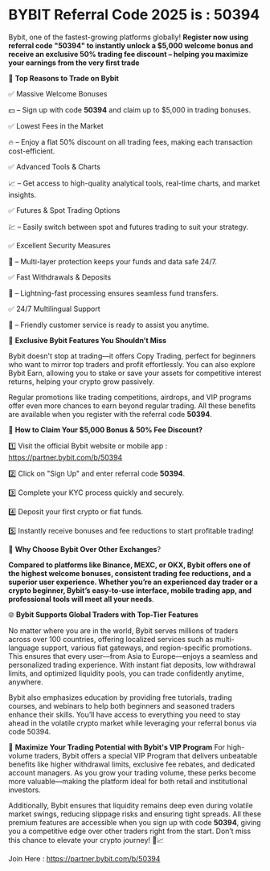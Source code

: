 # BYBIT Referral Code 2025 is : 50394

Bybit, one of the fastest-growing platforms globally! **Register now using referral code "50394" to instantly unlock a $5,000 welcome bonus and receive an exclusive 50% trading fee discount – helping you maximize your earnings from the very first trade**

🌟 **Top Reasons to Trade on Bybit**

✅ Massive Welcome Bonuses 

💵 – Sign up with code **50394** and claim up to $5,000 in trading bonuses.

✅ Lowest Fees in the Market 

🔥 – Enjoy a flat 50% discount on all trading fees, making each transaction
cost-efficient.

✅ Advanced Tools & Charts 

📈 – Get access to high-quality analytical tools, real-time charts, and market insights.

✅ Futures & Spot Trading Options

💹 – Easily switch between spot and futures trading to suit your strategy.

✅ Excellent Security Measures 

🔐 – Multi-layer protection keeps your funds and data safe 24/7.

✅ Fast Withdrawals & Deposits 

🚀 – Lightning-fast processing ensures seamless fund transfers.

✅ 24/7 Multilingual Support 

🤝 – Friendly customer service is ready to assist you anytime.

💼 **Exclusive Bybit Features You Shouldn’t Miss**

Bybit doesn't stop at trading—it offers Copy Trading, perfect for beginners who want to mirror top traders and profit effortlessly. You can also explore Bybit Earn, allowing you to stake or save your assets for competitive interest returns, helping your crypto grow passively.

Regular promotions like trading competitions, airdrops, and VIP programs offer even more chances to earn beyond regular trading. All these benefits are available when you register with the referral code **50394**.

🎯 **How to Claim Your $5,000 Bonus & 50% Fee Discount?**

1️⃣ Visit the official Bybit website or mobile app : https://partner.bybit.com/b/50394

2️⃣ Click on "Sign Up" and enter referral code **50394**.

3️⃣ Complete your KYC process quickly and securely.

4️⃣ Deposit your first crypto or fiat funds.

5️⃣ Instantly receive bonuses and fee reductions to start profitable trading!

🚀 **Why Choose Bybit Over Other Exchanges**?

**Compared to platforms like Binance, MEXC, or OKX, Bybit offers one of the highest welcome bonuses, consistent trading fee reductions, and a superior user experience. Whether you’re an experienced day trader or a crypto beginner, Bybit’s easy-to-use interface, mobile trading app, and professional tools will meet all your needs**.

🌐 **Bybit Supports Global Traders with Top-Tier Features**

No matter where you are in the world, Bybit serves millions of traders across over 100 countries, offering localized services such as multi-language support, various fiat gateways, and region-specific promotions. This ensures that every user—from Asia to Europe—enjoys a seamless and personalized trading experience. With instant fiat deposits, low withdrawal limits, and optimized liquidity pools, you can trade confidently anytime, anywhere.

Bybit also emphasizes education by providing free tutorials, trading courses, and webinars to help both beginners and seasoned traders enhance their skills. You’ll have access to everything you need to stay ahead in the volatile crypto market while leveraging your referral bonus via code 50394.

🎯 **Maximize Your Trading Potential with Bybit's VIP Program**
For high-volume traders, Bybit offers a special VIP Program that delivers unbeatable benefits like higher withdrawal limits, exclusive fee rebates, and dedicated account managers. As you grow your trading volume, these perks become more valuable—making the platform ideal for both retail and institutional investors.

Additionally, Bybit ensures that liquidity remains deep even during volatile market swings, reducing slippage risks and ensuring tight spreads. All these premium features are accessible when you sign up with code **50394**, giving you a competitive edge over other traders right from the start. Don’t miss this chance to elevate your crypto journey! 🚀📈

Join Here : https://partner.bybit.com/b/50394




